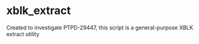 # xblk_extract

Created to investigate PTPD-29447, this script is a general-purpose XBLK extract utility

